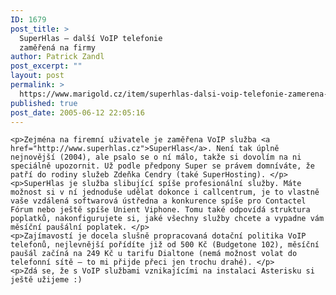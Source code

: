 ```yaml
---
ID: 1679
post_title: >
  SuperHlas – další VoIP telefonie
  zaměřená na firmy
author: Patrick Zandl
post_excerpt: ""
layout: post
permalink: >
  https://www.marigold.cz/item/superhlas-dalsi-voip-telefonie-zamerena-na-firmy
published: true
post_date: 2005-06-12 22:05:16
---
```

	<p>Zejména na firemní uživatele je zaměřena VoIP služba <a href="http://www.superhlas.cz">SuperHlas</a>. Není tak úplně nejnovější (2004), ale psalo se o ní málo, takže si dovolím na ni speciálně upozornit. Už podle předpony Super se právem domníváte, že patří do rodiny služeb Zdeňka Cendry (také SuperHosting). </p>
	<p>SuperHlas je služba slibující spíše profesionální služby. Máte možnost si v ní jednoduše udělat dokonce i callcentrum, je to vlastně vaše vzdálená softwarová ústředna a konkurence spíše pro Contactel Fórum nebo ještě spíše Unient Viphone. Tomu také odpovídá struktura poplatků, nakonfigurujete si, jaké všechny služby chcete a vypadne vám měsíční paušální poplatek. </p>
	<p>Zajímavostí je docela slušně propracovaná dotační politika VoIP telefonů, nejlevnější pořídíte již od 500 Kč (Budgetone 102), měsíční paušál začíná na 249 Kč u tarifu Dialtone (nemá možnost volat do telefonní sítě – to mi přijde přeci jen trochu drahé). </p>
	<p>Zdá se, že s VoIP službami vznikajícími na instalaci Asterisku si ještě užijeme :)
</p>
